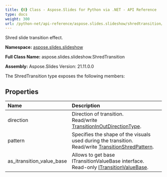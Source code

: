 ```yaml
---
title: {0} Class - Aspose.Slides for Python via .NET - API Reference
type: docs
weight: 300
url: /python-net/api-reference/aspose.slides.slideshow/shredtransition/
---
```


Shred slide transition effect.

**Namespace:** [aspose.slides.slideshow](/python-net/api-reference/aspose.slides.slideshow/)

**Full Class Name:** aspose.slides.slideshow.ShredTransition

**Assembly:**  Aspose.Slides Version: 21.11.0.0

The ShredTransition type exposes the following members:
## **Properties**
|**Name**|**Description**|
| :- | :- |
|direction|Direction of transition.<br/>            Read/write [TransitionInOutDirectionType](/python-net/api-reference/aspose.slides.slideshow/transitioninoutdirectiontype/).|
|pattern|Specifies the shape of the visuals used during the transition.<br/>            Read/write [TransitionShredPattern](/python-net/api-reference/aspose.slides.slideshow/transitionshredpattern/).|
|as_itransition_value_base|Allows to get base ITransitionValueBase interface.<br/>            Read-only [ITransitionValueBase](/python-net/api-reference/aspose.slides.slideshow/itransitionvaluebase/).|
